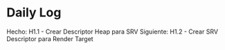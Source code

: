 ﻿# Daily Log

Hecho: H1.1 - Crear Descriptor Heap para SRV
Siguiente: H1.2 - Crear SRV Descriptor para Render Target


